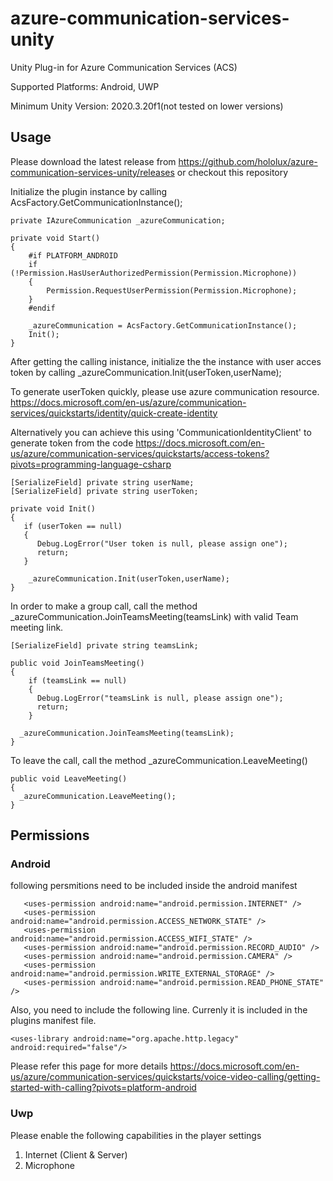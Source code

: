 # azure-communication-services-unity

Unity Plug-in for Azure Communication Services (ACS)

Supported Platforms: Android, UWP

Minimum Unity Version: 2020.3.20f1(not tested on lower versions)


## Usage

Please download the latest release from 
https://github.com/hololux/azure-communication-services-unity/releases
or checkout this repository

Initialize the plugin instance by calling AcsFactory.GetCommunicationInstance();

```
private IAzureCommunication _azureCommunication;
  
private void Start()
{
    #if PLATFORM_ANDROID
    if (!Permission.HasUserAuthorizedPermission(Permission.Microphone))
    {
        Permission.RequestUserPermission(Permission.Microphone);
    }
    #endif

    _azureCommunication = AcsFactory.GetCommunicationInstance();
    Init();                 
}
```

After getting the calling inistance, initialize the the instance with user acces token
by calling  _azureCommunication.Init(userToken,userName);

To generate userToken quickly, please use azure communication resource.
https://docs.microsoft.com/en-us/azure/communication-services/quickstarts/identity/quick-create-identity

Alternatively you can achieve this using 'CommunicationIdentityClient' to generate token from the code
https://docs.microsoft.com/en-us/azure/communication-services/quickstarts/access-tokens?pivots=programming-language-csharp

```
[SerializeField] private string userName;
[SerializeField] private string userToken;

private void Init()
{
   if (userToken == null)
   {
      Debug.LogError("User token is null, please assign one");
      return;
   }

    _azureCommunication.Init(userToken,userName);
}
 ```
 
In order to make a group call, call the method _azureCommunication.JoinTeamsMeeting(teamsLink)
with valid Team meeting link.
 
```
[SerializeField] private string teamsLink;

public void JoinTeamsMeeting()
{
    if (teamsLink == null)
    {
      Debug.LogError("teamsLink is null, please assign one");
      return;
    }  
    
  _azureCommunication.JoinTeamsMeeting(teamsLink);         
}
 ```
 
To leave the call, call the method _azureCommunication.LeaveMeeting()
 
```
public void LeaveMeeting()
{
  _azureCommunication.LeaveMeeting();  
}
 ```
 ## Permissions
 
 ### Android
 
 following persmitions need to be included inside the android manifest
 ```
    <uses-permission android:name="android.permission.INTERNET" />
    <uses-permission android:name="android.permission.ACCESS_NETWORK_STATE" />
    <uses-permission android:name="android.permission.ACCESS_WIFI_STATE" />
    <uses-permission android:name="android.permission.RECORD_AUDIO" />
    <uses-permission android:name="android.permission.CAMERA" />
    <uses-permission android:name="android.permission.WRITE_EXTERNAL_STORAGE" />
    <uses-permission android:name="android.permission.READ_PHONE_STATE" />
 ```
 Also, you need to include the following line. Currenly it is included in the plugins manifest file. 
 
 ```
 <uses-library android:name="org.apache.http.legacy" android:required="false"/>
 
 ```
 Please refer this page for more details
 https://docs.microsoft.com/en-us/azure/communication-services/quickstarts/voice-video-calling/getting-started-with-calling?pivots=platform-android
 
  ### Uwp
  
  Please enable the following capabilities in the player settings
  
  1. Internet (Client & Server) 
  2. Microphone
 
 
 
 
 
 
